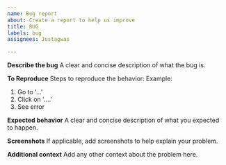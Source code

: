 ```yaml
---
name: Bug report
about: Create a report to help us improve
title: BUG
labels: bug
assignees: Justagwas

---
```


**Describe the bug**
A clear and concise description of what the bug is.

**To Reproduce**
Steps to reproduce the behavior:
Example:
1. Go to '...'
2. Click on '....'
3. See error

**Expected behavior**
A clear and concise description of what you expected to happen.

**Screenshots**
If applicable, add screenshots to help explain your problem.

**Additional context**
Add any other context about the problem here.
